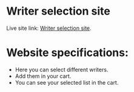 # Writer selection site

Live site link: [Writer selection site](https://writer-selection.netlify.app/).

# Website specifications:

* Here you can select different writers.
* Add them in your cart.
* You can see your selected list in the cart.
